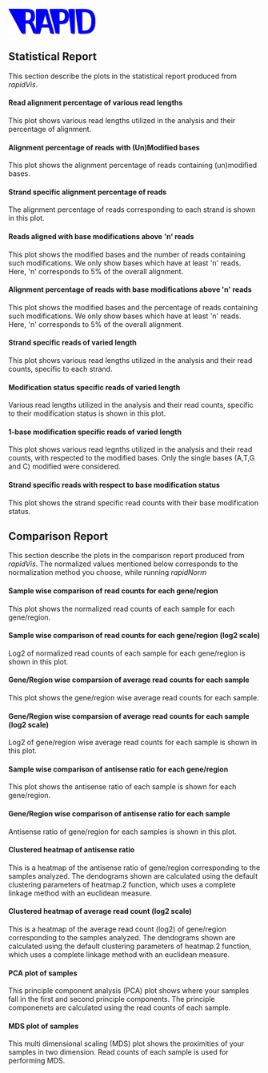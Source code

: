 ![RAPID Logo][logo]

[logo]: figures/Logo.png

## Statistical Report
This section describe the plots in the statistical report produced from *rapidVis*.

#### Read alignment percentage of various read lengths
This plot shows various read lengths utilized in the analysis and their percentage of alignment.

#### Alignment percentage of reads with (Un)Modified bases
This plot shows the alignment percentage of reads containing (un)modified bases.

#### Strand specific alignment percentage of reads
The alignment percentage of reads corresponding to each strand is shown in this plot.

#### Reads aligned with base modifications above 'n' reads
This plot shows the modified bases and the number of reads containing such modifications. We only show bases which have at least 'n' reads. Here, 'n' corresponds to 5% of the overall alignment.

#### Alignment percentage of reads with base modifications above 'n' reads
This plot shows the modified bases and the percentage of reads containing such modifications. We only show bases which have at least 'n' reads. Here, 'n' corresponds to 5% of the overall alignment.

#### Strand specific reads of varied length
This plot shows various read lengths utilized in the analysis and their read counts, specific to each strand.

#### Modification status specific reads of varied length
Various read lengths utilized in the analysis and their read counts, specific to their modification status is shown in this plot.

#### 1-base modification specific reads of varied length
This plot shows various read legnths utilized in the analysis and their read counts, with respected to the modified bases. Only the single bases (A,T,G and C) modified were considered.

#### Strand specific reads with respect to base modification status
This plot shows the strand specific read counts with their base modification status.

## Comparison Report
This section describe the plots in the comparison report produced from *rapidVis*. The normalized values mentioned below corresponds to the normalization method you choose, while running *rapidNorm*

#### Sample wise comparison of read counts for each gene/region
This plot shows the normalized read counts of each sample for each gene/region.

#### Sample wise comparison of read counts for each gene/region (log2 scale)
Log2 of normalized read counts of each sample for each gene/region is shown in this plot.

#### Gene/Region wise comparsion of average read counts for each sample
This plot shows the gene/region wise average read counts for each sample.

#### Gene/Region wise comparsion of average read counts for each sample (log2 scale)
Log2 of gene/region wise average read counts for each sample is shown in this plot.

#### Sample wise comparison of antisense ratio for each gene/region
This plot shows the antisense ratio of each sample is shown for each gene/region.

#### Gene/Region wise comparison of antisense ratio for each sample
Antisense ratio of gene/region for each samples is shown in this plot.

#### Clustered heatmap of antisense ratio
This is a heatmap of the antisense ratio of gene/region corresponding to the samples analyzed. The dendograms shown are calculated using the default clustering parameters of heatmap.2 function, which uses a complete linkage method with an euclidean measure.

#### Clustered heatmap of average read count (log2 scale)
This is a heatmap of the average read count (log2) of gene/region corresponding to the samples analyzed. The dendograms shown are calculated using the default clustering parameters of heatmap.2 function, which uses a complete linkage method with an euclidean measure.

#### PCA plot of samples
This principle component analysis (PCA) plot shows where your samples fall in the first and second principle components. The principle componenets are calculated using the read counts of each sample. 

#### MDS plot of samples
This multi dimensional scaling (MDS) plot shows the proximities of your samples in two dimension. Read counts of each sample is used for performing MDS.